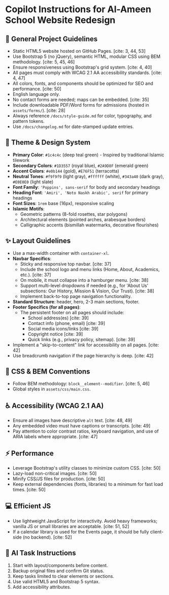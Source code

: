# Copilot Instructions for Al-Ameen School Website Redesign

## 🚀 General Project Guidelines
- Static HTML5 website hosted on GitHub Pages. [cite: 3, 44, 53]
- Use Bootstrap 5 (no jQuery), semantic HTML, modular CSS using BEM methodology. [cite: 5, 45, 46]
- Ensure responsiveness using Bootstrap's grid system. [cite: 4, 40]
- All pages must comply with WCAG 2.1 AA accessibility standards. [cite: 4, 47]
- All colors, fonts, and components should be optimized for SEO and performance. [cite: 50]
- English language only.
- No contact forms are needed; maps can be embedded. [cite: 35]
- Include downloadable PDF/Word forms for admissions (hosted in `assets/forms/`). [cite: 28]
- Always reference `/docs/style-guide.md` for color, typography, and pattern tokens.
- Use `/docs/changelog.md` for date-stamped update entries.

## 🎨 Theme & Design System
- **Primary Color**: `#1c4c4c` (deep teal green) - Inspired by traditional Islamic tilework
- **Secondary Colors**: `#1D3557` (royal blue), `#2A9D8F` (emerald green) 
- **Accent Colors**: `#e0b144` (gold), `#E76F51` (terracotta)
- **Neutral Tones**: `#f9f9f9` (light gray), `#ffffff` (white), `#343a40` (dark gray), `#E0E0E0` (light slate)
- **Font Family**: `'Poppins', sans-serif` for body and secondary headings
- **Heading Font**: `'Amiri', 'Noto Naskh Arabic', serif` for primary headings
- **Font Sizes**: `1rem` base (16px), responsive scaling
- **Islamic Motifs**: 
  - Geometric patterns (8-fold rosettes, star polygons)
  - Architectural elements (pointed arches, arabesque borders)
  - Calligraphic accents (bismillah watermarks, decorative flourishes)

## ✨ Layout Guidelines
- Use a max-width container with `container-xl`.
- **Navbar Specifics**:
    - Sticky and responsive top navbar. [cite: 37]
    - Include the school logo and menu links (Home, About, Academics, etc.). [cite: 37]
    - On mobile, it must collapse into a hamburger menu. [cite: 38]
    - Support multi-level dropdowns if needed (e.g., for 'About Us' subsections: Our History, Mission & Vision, Our Trust). [cite: 38]
	- Implement back-to-top page navigation functionality.
- **Standard Structure**: header, hero, 2-3 main sections, footer.
- **Footer Specifics (for all pages)**:
    - The persistent footer on all pages should include:
        - School address(es) [cite: 39]
        - Contact info (phone, email) [cite: 39]
        - Social media icons/links [cite: 39]
        - Copyright notice [cite: 39]
        - Quick links (e.g., privacy policy, sitemap). [cite: 39]
- Implement a "skip-to-content" link for accessibility on all pages. [cite: 42]
- Use breadcrumb navigation if the page hierarchy is deep. [cite: 42]

## 🧱 CSS & BEM Conventions
- Follow BEM methodology: `block__element--modifier`. [cite: 5, 46]
- Global styles in `assets/css/main.css`.

## ♿ Accessibility (WCAG 2.1 AA)
- Ensure all images have descriptive `alt` text. [cite: 48, 49]
- Any embedded video must have captions or transcripts. [cite: 49]
- Pay attention to color contrast ratios, keyboard navigation, and use of ARIA labels where appropriate. [cite: 47]

## ⚡ Performance
- Leverage Bootstrap's utility classes to minimize custom CSS. [cite: 50]
- Lazy-load non-critical images. [cite: 50]
- Minify CSS/JS files for production. [cite: 50]
- Keep external dependencies (fonts, libraries) to a minimum for fast load times. [cite: 50]

## 💻 Efficient JS
- Use lightweight JavaScript for interactivity. Avoid heavy frameworks; vanilla JS or small libraries are acceptable. [cite: 51, 52]
- If a calendar library is used for the Events page, it should be fully client-side (no backend). [cite: 52]

## 🧠 AI Task Instructions
1. Start with layout/components before content.
2. Backup original files and confirm Git status.
3. Keep tasks limited to clear elements or sections.
4. Use valid HTML5 and Bootstrap 5 syntax.
5. Add accessibility attributes.